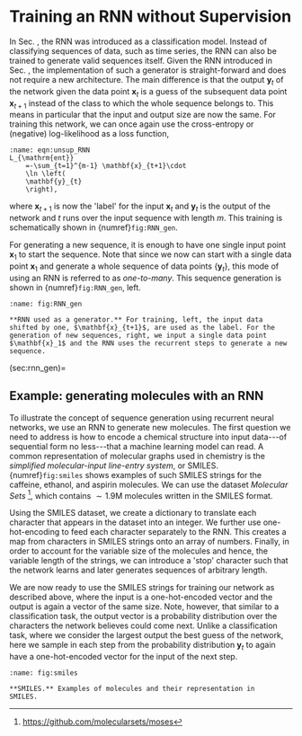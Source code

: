 
# Training an RNN without Supervision


In Sec. [](sec:supervised), the RNN was introduced as a classification model. Instead of classifying sequences of data, such as time series, the RNN can also be trained to generate valid sequences itself. Given the RNN introduced in Sec. [](sec:rnn), the implementation of such a generator is straight-forward and does not require a new architecture. The main difference is that the output $\mathbf{y}_t$ of the network given the data point $\mathbf{x}_t$ is a guess of the subsequent data point $\mathbf{x}_{t+1}$ instead of the class to which the whole sequence belongs to. This means in particular that the input and output size are now the same. For training this network, we can once again use the cross-entropy or (negative) log-likelihood as a loss function, 
```{math}
:name: eqn:unsup_RNN
L_{\mathrm{ent}}
    =-\sum_{t=1}^{m-1} \mathbf{x}_{t+1}\cdot
    \ln \left(
    \mathbf{y}_{t}
    \right),
```
where $\mathbf{x}_{t+1}$ is now the 'label' for the input $\mathbf{x}_{t}$ and $\mathbf{y}_{t}$ is the output of the network and $t$ runs over the input sequence with length $m$. This training is schematically shown in {numref}`fig:RNN_gen`.

For generating a new sequence, it is enough to have one single input point $\mathbf{x}_1$ to start the sequence. Note that since we now can start with a single data point $\mathbf{x}_1$ and generate a whole sequence of data points $\{\mathbf{y}_t\}$, this mode of using an RNN is referred to as *one-to-many*. This sequence generation is shown in {numref}`fig:RNN_gen`, left.

```{figure} ../../_static/lecture_specific/unsupervised-ml/generative_RNN2.png
:name: fig:RNN_gen

**RNN used as a generator.** For training, left, the input data
shifted by one, $\mathbf{x}_{t+1}$, are used as the label. For the
generation of new sequences, right, we input a single data point
$\mathbf{x}_1$ and the RNN uses the recurrent steps to generate a new
sequence.
```

(sec:rnn_gen)=
## Example: generating molecules with an RNN

To illustrate the concept of sequence generation using recurrent neural networks, we use an RNN to generate new molecules. The first question we need to address is how to encode a chemical structure into input data---of sequential form no less---that a machine learning model can read. A common representation of molecular graphs used in chemistry is the *simplified molecular-input line-entry system*, or SMILES. {numref}`fig:smiles` shows examples of such SMILES strings for the caffeine, ethanol, and aspirin molecules. We can use the dataset *Molecular Sets* [^1], which contains $\sim 1.9$M molecules written in the SMILES format.

Using the SMILES dataset, we create a dictionary to translate each character that appears in the dataset into an integer. We further use one-hot-encoding to feed each character separately to the RNN. This creates a map from characters in SMILES strings onto an array of numbers. Finally, in order to account for the variable size of the molecules and hence, the variable length of the strings, we can introduce a 'stop' character such that the network learns and later generates sequences of arbitrary length.

We are now ready to use the SMILES strings for training our network as described above, where the input is a one-hot-encoded vector and the output is again a vector of the same size. Note, however, that similar to a classification task, the output vector is a probability distribution over the characters the network believes could come next. Unlike a classification task, where we consider the largest output the best guess of the network, here we sample in each step from the probability distribution $\mathbf{y}_t$ to again have a one-hot-encoded vector for the input of the next step.


```{figure} ../../_static/lecture_specific/unsupervised-ml/SMILES_examples.png
:name: fig:smiles

**SMILES.** Examples of molecules and their representation in
SMILES.
```


[^1]: <https://github.com/molecularsets/moses>



